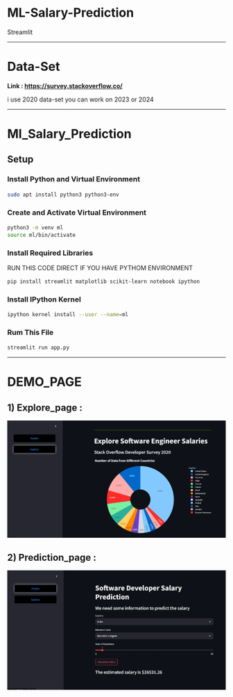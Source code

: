 # ML-Salary-Prediction
Streamlit 



-------------------------------------------------------------------------------------------------------------------------------------------------------------------------------------------------------

# Data-Set 
**Link : https://survey.stackoverflow.co/**

i use 2020 data-set you can work on 2023 or 2024
_______________________________________________________________________________________________________________________________________________________________________________________________________
# Ml_Salary_Prediction

## Setup

### Install Python and Virtual Environment

```bash
sudo apt install python3 python3-env
```

### Create and Activate Virtual Environment

```bash
python3 -m venv ml
source ml/bin/activate
```

### Install Required Libraries
RUN THIS CODE DIRECT IF YOU HAVE PYTHOM ENVIRONMENT 

```bash
pip install streamlit matplotlib scikit-learn notebook ipython
```

### Install IPython Kernel

```bash
ipython kernel install --user --name=ml
```


### Rum This File 
```bash
streamlit run app.py 
```



_______________________________________________________________________________________________________________________________________________________________________________________________________

# DEMO_PAGE

## 1) Explore_page :


![Demo Image](https://github.com/smit012/ML-Salary-Prediction/blob/main/Explore_page.png)


## 2) Prediction_page :

![Demo Image](https://github.com/smit012/ML-Salary-Prediction/blob/main/Prediction_page.png)
